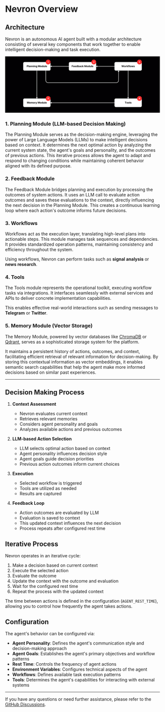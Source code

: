 # **Nevron Overview**

## Architecture

Nevron is an autonomous AI agent built with a modular architecture consisting of several key components that work together to enable intelligent decision-making and task execution.

![Architecture](../assets/architecture.png)


### 1. Planning Module (LLM-based Decision Making)
The Planning Module serves as the decision-making engine, leveraging the power of Large Language Models (LLMs) to make intelligent decisions based on context. It determines the next optimal action by analyzing the current system state, the agent's goals and personality, and the outcomes of previous actions. This iterative process allows the agent to adapt and respond to changing conditions while maintaining coherent behavior aligned with its defined purpose.

### 2. Feedback Module
The Feedback Module bridges planning and execution by processing the outcomes of system actions. It uses an LLM call to evaluate action outcomes and saves these evaluations to the context, directly influencing the next decision in the Planning Module. This creates a continuous learning loop where each action's outcome informs future decisions.

### 3. Workflows
Workflows act as the execution layer, translating high-level plans into actionable steps. This module manages task sequences and dependencies. It provides standardized operation patterns, maintaining consistency and efficiency throughout the system.

Using workflows, Nevron can perform tasks such as **signal analysis** or **news research**.

### 4. Tools
The Tools module represents the operational toolkit, executing workflow tasks via integrations. It interfaces seamlessly with external services and APIs to deliver concrete implementation capabilities. 

This enables effective real-world interactions such as sending messages to **Telegram** or **Twitter**.

### 5. Memory Module (Vector Storage)
The Memory Module, powered by vector databases like [ChromaDB](https://www.trychroma.com/) or [Qdrant](https://qdrant.tech/), serves as a sophisticated storage system for the platform. 

It maintains a persistent history of actions, outcomes, and context, facilitating efficient retrieval of relevant information for decision-making. By storing this contextual information as vector embeddings, it enables semantic search capabilities that help the agent make more informed decisions based on similar past experiences.

-----

## Decision Making Process

1. **Context Assessment**
      - Nevron evaluates current context
      - Retrieves relevant memories
      - Considers agent personality and goals
      - Analyzes available actions and previous outcomes

2. **LLM-based Action Selection**
      - LLM selects optimal action based on context
      - Agent personality influences decision style
      - Agent goals guide decision priorities
      - Previous action outcomes inform current choices

3. **Execution**
      - Selected workflow is triggered
      - Tools are utilized as needed
      - Results are captured

4. **Feedback Loop**
      - Action outcomes are evaluated by LLM
      - Evaluation is saved to context
      - This updated context influences the next decision
      - Process repeats after configured rest time

## Iterative Process

Nevron operates in an iterative cycle:

1. Make a decision based on current context
2. Execute the selected action
3. Evaluate the outcome
4. Update the context with the outcome and evaluation
5. Wait for the configured rest time
6. Repeat the process with the updated context

The time between actions is defined in the configuration (`AGENT_REST_TIME`), allowing you to control how frequently the agent takes actions.

## Configuration

The agent's behavior can be configured via:

- **Agent Personality**: Defines the agent's communication style and decision-making approach
- **Agent Goals**: Establishes the agent's primary objectives and workflow patterns
- **Rest Time**: Controls the frequency of agent actions
- **Environment Variables**: Configures technical aspects of the agent
- **Workflows**: Defines available task execution patterns
- **Tools**: Determines the agent's capabilities for interacting with external systems

-----

If you have any questions or need further assistance, please refer to the [GitHub Discussions](https://github.com/axioma-ai-labs/nevron/discussions).
